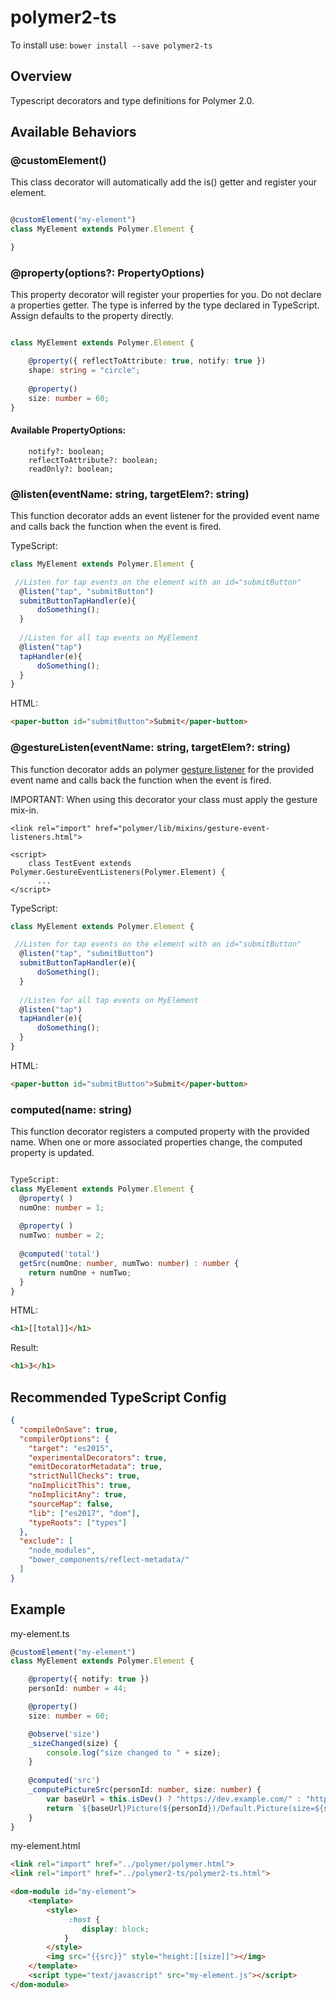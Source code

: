 # polymer2-ts

To install use: `bower install --save polymer2-ts`

## Overview  
Typescript decorators and type definitions for Polymer 2.0.  

## Available Behaviors



### @customElement()
This class decorator will automatically add the is() getter and register your element. 

```typescript

@customElement("my-element")
class MyElement extends Polymer.Element {

}

```


### @property(options?: PropertyOptions)
This property decorator will register your properties for you. Do not declare a properties getter.  The type is inferred by the type declared in TypeScript.  Assign defaults to the property directly. 

```typescript

class MyElement extends Polymer.Element {

    @property({ reflectToAttribute: true, notify: true })
    shape: string = "circle";
    
    @property()
    size: number = 60;    
}

```
#### Available PropertyOptions:
```
    notify?: boolean;
    reflectToAttribute?: boolean;
    readOnly?: boolean;
```


### @listen(eventName: string, targetElem?: string)
This function decorator adds an event listener for the provided event name and calls back the function when the event is fired.

TypeScript:
```typescript
class MyElement extends Polymer.Element {

 //Listen for tap events on the element with an id="submitButton"
  @listen("tap", "submitButton")
  submitButtonTapHandler(e){
      doSomething();
  }
  
  //Listen for all tap events on MyElement
  @listen("tap")
  tapHandler(e){
      doSomething();
  }
}
```
HTML:
```html
<paper-button id="submitButton">Submit</paper-button>
```

### @gestureListen(eventName: string, targetElem?: string)
This function decorator adds an polymer [gesture listener](https://www.polymer-project.org/2.0/docs/devguide/gesture-events) for the provided event name and calls back the function when the event is fired.

IMPORTANT: When using this decorator your class must apply the gesture mix-in.
```
<link rel="import" href="polymer/lib/mixins/gesture-event-listeners.html">

<script>
    class TestEvent extends Polymer.GestureEventListeners(Polymer.Element) {
      ...
</script>
```

TypeScript:
```typescript
class MyElement extends Polymer.Element {

 //Listen for tap events on the element with an id="submitButton"
  @listen("tap", "submitButton")
  submitButtonTapHandler(e){
      doSomething();
  }
  
  //Listen for all tap events on MyElement
  @listen("tap")
  tapHandler(e){
      doSomething();
  }
}
```
HTML:
```html
<paper-button id="submitButton">Submit</paper-button>
```



### computed(name: string)
This function decorator registers a computed property with the provided name.  When one or more associated properties change, 
the computed property is updated. 

```typescript

TypeScript:
class MyElement extends Polymer.Element {
  @property( )
  numOne: number = 1;
    
  @property( )
  numTwo: number = 2;
        
  @computed('total')
  getSrc(numOne: number, numTwo: number) : number {
    return numOne + numTwo;
  }
}
```
HTML:
```html
<h1>[[total]]</h1>
```
Result:
```html
<h1>3</h1>
```

## Recommended TypeScript Config 
```json
{
  "compileOnSave": true,
  "compilerOptions": {
    "target": "es2015",
    "experimentalDecorators": true,
    "emitDecoratorMetadata": true,
    "strictNullChecks": true,
    "noImplicitThis": true,
    "noImplicitAny": true,
    "sourceMap": false,
    "lib": ["es2017", "dom"],
    "typeRoots": ["types"]
  },
  "exclude": [    
    "node_modules",
    "bower_components/reflect-metadata/"
  ]
}
```


## Example
my-element.ts
```typescript
@customElement("my-element")
class MyElement extends Polymer.Element {

    @property({ notify: true })
    personId: number = 44;

    @property()
    size: number = 60;

    @observe('size')
    _sizeChanged(size) {
        console.log("size changed to " + size);
    }
    
    @computed('src')
    _computePictureSrc(personId: number, size: number) {
        var baseUrl = this.isDev() ? "https://dev.example.com/" : "https://example.com/";
        return `${baseUrl}Picture(${personId})/Default.Picture(size=${size})`;
    }
}
```
my-element.html
```html
<link rel="import" href="../polymer/polymer.html">
<link rel="import" href="../polymer2-ts/polymer2-ts.html">

<dom-module id="my-element">
    <template>
        <style>
             :host {
                display: block;
            }            
        </style>
        <img src="{{src}}" style="height:[[size]]"></img>
    </template>
    <script type="text/javascript" src="my-element.js"></script>
</dom-module>

```

